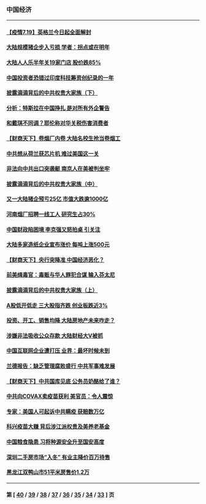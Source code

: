 ### 中国经济
---
#### [【疫情7.19】英格兰今日起全面解封](../../pages/ncid283/n13098843.md) 
#### [大陆规模猪企步入亏损 学者：拐点或在明年](../../pages/ncid283/n13098696.md) 
#### [大陆人人乐半年关19家门店 股价跌85%](../../pages/ncid283/n13097934.md) 
#### [中国投资者恐错过印度科技筹资创纪录的一年](../../pages/ncid283/n13084670.md) 
#### [披露滴滴背后的中共权贵大家族（下）](../../pages/ncid283/n13094113.md) 
#### [分析：特斯拉在中国挣扎 是对所有外企警告](../../pages/ncid283/n13084978.md) 
#### [和戴琪不同调？耶伦称对华关税伤害消费者](../../pages/ncid283/n13096051.md) 
#### [【财商天下】卷烟厂内卷 大陆名校生抢当卷烟工](../../pages/ncid283/n13095856.md) 
#### [中共想从荷兰获芯片机 难过美国这一关](../../pages/ncid283/n13095864.md) 
#### [非法向中共出口突袭艇 南京人在美被判坐牢](../../pages/ncid283/n13095544.md) 
#### [披露滴滴背后的中共权贵大家族（中）](../../pages/ncid283/n13094096.md) 
#### [又一大陆猪企预亏25亿 市值大跌逾1000亿](../../pages/ncid283/n13095154.md) 
#### [河南烟厂招聘一线工人 研究生占30%](../../pages/ncid283/n13094939.md) 
#### [中国财政陷困境 李克强又怒拍桌 引关注](../../pages/ncid283/n13094756.md) 
#### [大陆多家造纸企业宣布涨价 每吨上涨500元](../../pages/ncid283/n13094570.md) 
#### [【财商天下】央行突降准 中国经济恶化？](../../pages/ncid283/n13094199.md) 
#### [前美缉毒官：毒贩与华人罪犯合谋 输入芬太尼](../../pages/ncid283/n13094090.md) 
#### [披露滴滴背后的中共权贵大家族（上）](../../pages/ncid283/n13093989.md) 
#### [A股低开低走 三大股指齐跌 创业板跌近3%](../../pages/ncid283/n13093107.md) 
#### [投资、开工、销售均降 大陆房地产未来咋走？](../../pages/ncid283/n13092766.md) 
#### [涉嫌非法吸收公众存款 大陆财经大V被抓](../../pages/ncid283/n13092306.md) 
#### [中国互联网企业遭打压 业界：最坏时候未到](../../pages/ncid283/n13092184.md) 
#### [兰德报告：缺乏管理腐败盛行 中共军事难发展](../../pages/ncid283/n13092101.md) 
#### [【财商天下】中共国库见底 公务员奶酪给了谁？](../../pages/ncid283/n13091330.md) 
#### [中共向COVAX卖疫苗获利 美官员：令人震惊](../../pages/ncid283/n13091749.md) 
#### [专家：美国人可起诉中共瞒疫 获赔数万亿](../../pages/ncid283/n13091433.md) 
#### [科兴疫苗大赚 背后涉江派权贵及美养老基金](../../pages/ncid283/n13091198.md) 
#### [中国粮食隐患 习将种源安全升至国安高度](../../pages/ncid283/n13091080.md) 
#### [深圳二手房市场“入冬” 有业主降价百万待售](../../pages/ncid283/n13090537.md) 
#### [黑龙江双鸭山市51平米房售价1.2万](../../pages/ncid283/n13089897.md) 

---
#### 第 [ [40](./40.md) / [39](./39.md) / [38](./38.md) / [37](./37.md) / [36](./36.md) / [35](./35.md) / [34](./34.md) / [33](./33.md) ] 页
